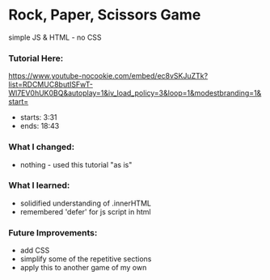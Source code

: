 # Rock, Paper, Scissors Game
simple JS & HTML - no CSS

### Tutorial Here:
https://www.youtube-nocookie.com/embed/ec8vSKJuZTk?list=RDCMUC8butISFwT-Wl7EV0hUK0BQ&autoplay=1&iv_load_policy=3&loop=1&modestbranding=1&start=
* starts: 3:31
* ends: 18:43

### What I changed:
* nothing - used this tutorial "as is"

### What I learned:
* solidified understanding of .innerHTML
* remembered 'defer' for js script in html

### Future Improvements:
* add CSS
* simplify some of the repetitive sections
* apply this to another game of my own